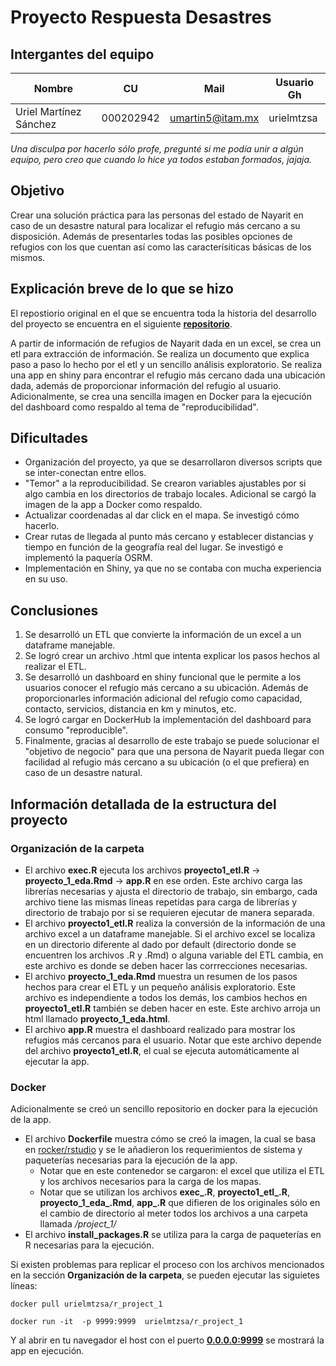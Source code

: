 # Proyecto Respuesta Desastres

## Intergantes del equipo

| Nombre | CU | Mail | Usuario Gh |
| - | - | - | - | 
| Uriel Martínez Sánchez | 000202942 | umartin5@itam.mx | urielmtzsa |

*Una disculpa por hacerlo sólo profe, pregunté si me podía unir a algún equipo, pero creo que cuando lo hice ya todos estaban formados, jajaja.*

## Objetivo

Crear una solución práctica para las personas del estado de Nayarit en caso de un desastre natural para localizar el refugio más cercano a su disposición. Además de presentarles todas las posibles opciones de refugios con los que cuentan así como las caracterísiticas básicas de los mismos.

## Explicación breve de lo que se hizo

El repostiorio original en el que se encuentra toda la historia del desarrollo del proyecto se encuentra en el siguiente [**repositorio**](https://github.com/urielmtzsa/natural_disaster_project).

A partir de información de refugios de Nayarit dada en un excel, se crea un etl para extracción de información. Se realiza un documento que explica paso a paso lo hecho por el etl y un sencillo análisis exploratorio. Se realiza una app en shiny para encontrar el refugio más cercano dada una ubicación dada, además de proporcionar información del refugio al usuario. Adicionalmente, se crea una sencilla imagen en Docker para la ejecución del dashboard como respaldo al tema de "reproducibilidad".

## Dificultades

* Organización del proyecto, ya que se desarrollaron diversos scripts que se inter-conectan entre ellos.
* "Temor" a la reproducibilidad. Se crearon variables ajustables por si algo cambia en los directorios de trabajo locales. Adicional se cargó la imagen de la app a Docker como respaldo.
* Actualizar coordenadas al dar click en el mapa. Se investigó cómo hacerlo.
* Crear rutas de llegada al punto más cercano y establecer distancias y tiempo en función de la geografía real del lugar. Se investigó e implementó la paquería OSRM.
* Implementación en Shiny, ya que no se contaba con mucha experiencia en su uso.

## Conclusiones

1. Se desarrolló un ETL que convierte la información de un excel a un dataframe manejable.
2. Se logró crear un archivo .html que intenta explicar los pasos hechos al realizar el ETL.
3. Se desarrolló un dashboard en shiny funcional que le permite a los usuarios conocer el refugio más cercano a su ubicación. Además de proporcionarles información adicional del refugio como capacidad, contacto, servicios, distancia en km y minutos, etc.
4. Se logró cargar en DockerHub la implementación del dashboard para consumo "reproducible".
5. Finalmente, gracias al desarrollo de este trabajo se puede solucionar el "objetivo de negocio" para que una persona de Nayarit pueda llegar con facilidad al refugio más cercano a su ubicación (o el que prefiera) en caso de un desastre natural.


## Información detallada de la estructura del proyecto

### Organización de la carpeta

* El archivo **exec.R** ejecuta los archivos **proyecto1_etl.R** -> **proyecto_1_eda.Rmd** -> **app.R** en ese orden. Este archivo carga las librerías necesarias y ajusta el directorio de trabajo, sin embargo, cada archivo tiene las mismas líneas repetidas para carga de librerías y directorio de trabajo por si se requieren ejecutar de manera separada.
* El archivo **proyecto1_etl.R** realiza la conversión de la información de una archivo excel a un dataframe manejable. Si el archivo excel se localiza en un directorio diferente al dado por default (directorio donde se encuentren los archivos .R y .Rmd) o alguna variable del ETL cambia, en este archivo es donde se deben hacer las corrrecciones necesarias.
* El archivo **proyecto_1_eda.Rmd** muestra un resumen de los pasos hechos para crear el ETL y un pequeño análisis exploratorio. Este archivo es independiente a todos los demás, los cambios hechos en **proyecto1_etl.R** también se deben hacer en este. Este archivo arroja un html llamado **proyecto_1_eda.html**.
* El archivo **app.R** muestra el dashboard realizado para mostrar los refugios más cercanos para el usuario. Notar que este archivo depende del archivo **proyecto1_etl.R**, el cual se ejecuta automáticamente al ejecutar la app.

### Docker

Adicionalmente se creó un sencillo repositorio en docker para la ejecución de la app.
* El archivo **Dockerfile** muestra cómo se creó la imagen, la cual se basa en [rocker/rstudio](https://hub.docker.com/r/rocker/rstudio) y se le añadieron los requerimientos de sistema y paqueterías necesarias para la ejecución de la app.
  * Notar que en este contenedor se cargaron: el excel que utiliza el ETL y los archivos necesarios para la carga de los mapas.
  * Notar que se utilizan los archivos **exec_.R**, **proyecto1_etl_.R**, **proyecto_1_eda_.Rmd**, **app_.R** que difieren de los originales sólo en el cambio de directorio al meter todos los archivos a una carpeta llamada */project_1/*
* El archivo **install_packages.R** se utiliza para la carga de paqueterías en R necesarias para la ejecución.

Si existen problemas para replicar el proceso con los archivos mencionados en la sección **Organización de la carpeta**, se pueden ejecutar las siguietes líneas:
```
docker pull urielmtzsa/r_project_1
```
```
docker run -it  -p 9999:9999  urielmtzsa/r_project_1
```
Y al abrir en tu navegador el host con el puerto [**0.0.0.0:9999**](http://0.0.0.0:9999) se mostrará la app en ejecución.

